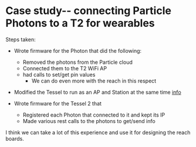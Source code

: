 # Case study-- connecting Particle Photons to a T2 for wearables

Steps taken:

* Wrote firmware for the Photon that did the following:
  * Removed the photons from the Particle cloud
  * Connected them to the T2 WiFi AP
  * had calls to set/get pin values
    * We can do even more with the reach in this respect

* Modified the Tessel to run as an AP and Station at the same time [info](https://medium.com/from-the-nodebotanists-lab/ongoing-lab-experiment-using-the-tessel-2-as-a-wifi-access-point-and-station-simultaneously-4d9705b73c0d#.ams5j737g)

* Wrote firmware for the Tessel 2 that
  * Registered each Photon that connected to it and kept its IP
  * Made various rest calls to the photons to get/send info

I think we can take a lot of this experience and use it for designing the reach
boards.
